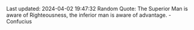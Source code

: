 Last updated: 2024-04-02 19:47:32
Random Quote: The Superior Man is aware of Righteousness, the inferior man is aware of advantage. - Confucius